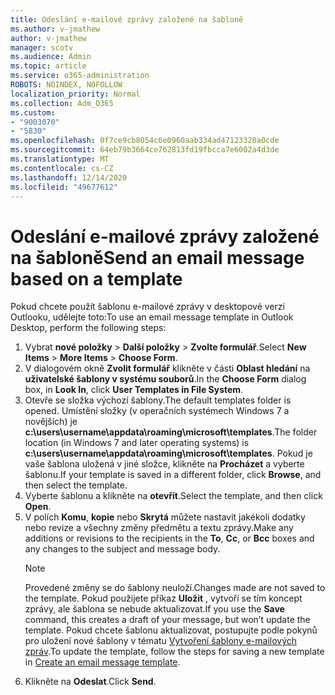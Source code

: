 ```yaml
---
title: Odeslání e-mailové zprávy založené na šabloně
ms.author: v-jmathew
author: v-jmathew
manager: scotv
ms.audience: Admin
ms.topic: article
ms.service: o365-administration
ROBOTS: NOINDEX, NOFOLLOW
localization_priority: Normal
ms.collection: Adm_O365
ms.custom:
- "9003070"
- "5830"
ms.openlocfilehash: 0f7ce9cb8054c6e0960aab334ad47123320a0cde
ms.sourcegitcommit: 64eb79b3664ce762813fd19fbcca7e6002a4d3de
ms.translationtype: MT
ms.contentlocale: cs-CZ
ms.lasthandoff: 12/14/2020
ms.locfileid: "49677612"
---
```

# <a name="send-an-email-message-based-on-a-template"></a><span data-ttu-id="e5b2f-102">Odeslání e-mailové zprávy založené na šabloně</span><span class="sxs-lookup"><span data-stu-id="e5b2f-102">Send an email message based on a template</span></span>

<span data-ttu-id="e5b2f-103">Pokud chcete použít šablonu e-mailové zprávy v desktopové verzi Outlooku, udělejte toto:</span><span class="sxs-lookup"><span data-stu-id="e5b2f-103">To use an email message template in Outlook Desktop, perform the following steps:</span></span>

1. <span data-ttu-id="e5b2f-104">Vybrat **nové položky**  >  **Další položky**  >  **Zvolte formulář**.</span><span class="sxs-lookup"><span data-stu-id="e5b2f-104">Select **New Items** > **More Items** > **Choose Form**.</span></span>
2. <span data-ttu-id="e5b2f-105">V dialogovém okně **Zvolit formulář** klikněte v části **Oblast hledání** na **uživatelské šablony v systému souborů**.</span><span class="sxs-lookup"><span data-stu-id="e5b2f-105">In the **Choose Form** dialog box, in **Look In**, click **User Templates in File System**.</span></span>
3. <span data-ttu-id="e5b2f-106">Otevře se složka výchozí šablony.</span><span class="sxs-lookup"><span data-stu-id="e5b2f-106">The default templates folder is opened.</span></span> <span data-ttu-id="e5b2f-107">Umístění složky (v operačních systémech Windows 7 a novějších) je **c:\users\username\appdata\roaming\microsoft\templates**.</span><span class="sxs-lookup"><span data-stu-id="e5b2f-107">The folder location (in Windows 7 and later operating systems) is **c:\users\username\appdata\roaming\microsoft\templates**.</span></span> <span data-ttu-id="e5b2f-108">Pokud je vaše šablona uložená v jiné složce, klikněte na **Procházet** a vyberte šablonu.</span><span class="sxs-lookup"><span data-stu-id="e5b2f-108">If your template is saved in a different folder, click **Browse**, and then select the template.</span></span>
4. <span data-ttu-id="e5b2f-109">Vyberte šablonu a klikněte na **otevřít**.</span><span class="sxs-lookup"><span data-stu-id="e5b2f-109">Select the template, and then click **Open**.</span></span>
5. <span data-ttu-id="e5b2f-110">V polích **Komu**, **kopie** nebo **Skrytá** můžete nastavit jakékoli dodatky nebo revize a všechny změny předmětu a textu zprávy.</span><span class="sxs-lookup"><span data-stu-id="e5b2f-110">Make any additions or revisions to the recipients in the **To**, **Cc**, or **Bcc** boxes and any changes to the subject and message body.</span></span>
    > [!NOTE]
    > <span data-ttu-id="e5b2f-111">Provedené změny se do šablony neuloží.</span><span class="sxs-lookup"><span data-stu-id="e5b2f-111">Changes made are not saved to the template.</span></span> <span data-ttu-id="e5b2f-112">Pokud použijete příkaz **Uložit** , vytvoří se tím koncept zprávy, ale šablona se nebude aktualizovat.</span><span class="sxs-lookup"><span data-stu-id="e5b2f-112">If you use the **Save** command, this creates a draft of your message, but won’t update the template.</span></span> <span data-ttu-id="e5b2f-113">Pokud chcete šablonu aktualizovat, postupujte podle pokynů pro uložení nové šablony v tématu [Vytvoření šablony e-mailových zpráv](https://support.microsoft.com/office/create-an-email-message-template-43ec7142-4dd0-4351-8727-bd0977b6b2d1).</span><span class="sxs-lookup"><span data-stu-id="e5b2f-113">To update the template, follow the steps for saving a new template in [Create an email message template](https://support.microsoft.com/office/create-an-email-message-template-43ec7142-4dd0-4351-8727-bd0977b6b2d1).</span></span>
6. <span data-ttu-id="e5b2f-114">Klikněte na **Odeslat**.</span><span class="sxs-lookup"><span data-stu-id="e5b2f-114">Click **Send**.</span></span>
